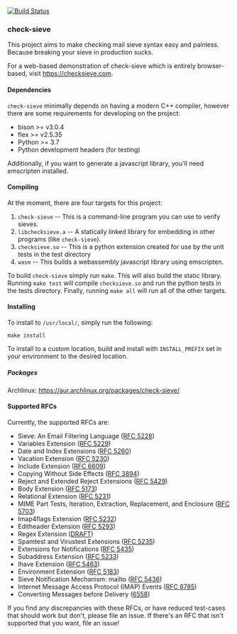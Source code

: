 [![Build Status](https://travis-ci.org/dburkart/check-sieve.svg?branch=master)](https://travis-ci.org/dburkart/check-sieve)

### check-sieve

This project aims to make checking mail sieve syntax easy and painless. Because breaking your sieve in production sucks.

For a web-based demonstration of check-sieve which is entirely browser-based, visit https://checksieve.com.

#### Dependencies

`check-sieve` minimally depends on having a modern C++ compiler, however there are some requirements
for developing on the project:

* bison >= v3.0.4
* flex >= v2.5.35
* Python >= 3.7
* Python development headers (for testing)

Additionally, if you want to generate a javascript library, you'll need emscripten installed.

#### Compiling

At the moment, there are four targets for this project:

1. `check-sieve` -- This is a command-line program you can use to verify sieves.
2. `libchecksieve.a` -- A statically linked library for embedding in other programs (like `check-sieve`).
3. `checksieve.so` -- This is a python extension created for use by the unit tests in the test directory
4. `wasm` -- This builds a webassembly javascript library using emscripten.

To build `check-sieve` simply run `make`. This will also build the static library.
Running `make test` will compile `checksieve.so` and run the python tests in the tests directory.
Finally, running `make all` will run all of the other targets.

#### Installing

To install to `/usr/local/`, simply run the following:

```
make install
```

To install to a custom location, build and install with `INSTALL_PREFIX` set in your environment
to the desired location.

##### Packages

Archlinux: https://aur.archlinux.org/packages/check-sieve/

#### Supported RFCs

Currently, the supported RFCs are:

* Sieve: An Email Filtering Language ([RFC 5228](https://tools.ietf.org/html/rfc5228))
* Variables Extension ([RFC 5229](https://tools.ietf.org/html/rfc5229))
* Date and Index Extensions ([RFC 5260](https://tools.ietf.org/html/rfc5260))
* Vacation Extension ([RFC 5230](https://tools.ietf.org/html/rfc5230))
* Include Extension ([RFC 6609](https://tools.ietf.org/html/rfc6609))
* Copying Without Side Effects ([RFC 3894](https://tools.ietf.org/html/rfc3894))
* Reject and Extended Reject Extensions ([RFC 5429](https://tools.ietf.org/html/rfc5429))
* Body Extension ([RFC 5173](https://tools.ietf.org/html/rfc5173))
* Relational Extension ([RFC 5231](https://tools.ietf.org/html/rfc5231))
* MIME Part Tests, Iteration, Extraction, Replacement, and Enclosure ([RFC 5703](https://tools.ietf.org/html/rfc5703))
* Imap4flags Extension ([RFC 5232](https://tools.ietf.org/html/rfc5232))
* Editheader Extension ([RFC 5293](https://tools.ietf.org/html/rfc5293))
* Regex Extension ([DRAFT](https://tools.ietf.org/html/draft-ietf-sieve-regex-01))
* Spamtest and Virustest Extensions ([RFC 5235](https://tools.ietf.org/html/rfc5235))
* Extensions for Notifications ([RFC 5435](https://tools.ietf.org/html/rfc5435))
* Subaddress Extension ([RFC 5233](https://tools.ietf.org/html/rfc5233))
* Ihave Extension ([RFC 5463](https://tools.ietf.org/html/rfc5463))
* Environment Extension ([RFC 5183](https://tools.ietf.org/html/rfc5183))
* Sieve Notification Mechanism: mailto ([RFC 5436](https://tools.ietf.org/html/rfc5436))
* Internet Message Access Protocol (IMAP) Events ([RFC 6785](https://tools.ietf.org/html/rfc6785))
* Converting Messages before Delivery ([6558](https://tools.ietf.org/html/rfc6558))

If you find any discrepancies with these RFCs, or have reduced test-cases that should work but don't, please file an
issue. If there's an RFC that isn't supported that you want, file an issue!
